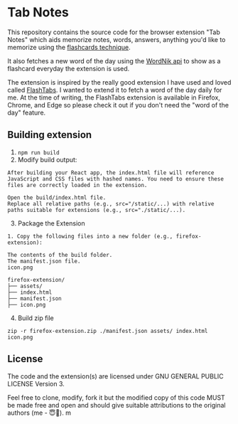# Tab Notes

This repository contains the source code for the browser extension "Tab Notes" which aids memorize notes, words, answers, anything you'd like to memorize using the [flashcards technique](https://en.wikipedia.org/wiki/Flashcard).

It also fetches a new word of the day using the [WordNik api](https://www.wordnik.com/word-of-the-day) to show as a flashcard everyday the extension is used.

The extension is inspired by the really good extension I have used and loved called [FlashTabs](https://chromewebstore.google.com/detail/flashtabs/gcgdbnfebnhdbffnohjibaomkiepmfnb?pli=1).
I wanted to extend it to fetch a word of the day daily for me. At the time of writing, the FlashTabs extension is available in Firefox, Chrome, and Edge so please check it out if you don't need the "word of the day" feature.

## Building extension

1. `npm run build`
2. Modify build output:

```
After building your React app, the index.html file will reference JavaScript and CSS files with hashed names. You need to ensure these files are correctly loaded in the extension.

Open the build/index.html file.
Replace all relative paths (e.g., src="/static/...) with relative paths suitable for extensions (e.g., src="./static/...).
```

3. Package the Extension

```
1. Copy the following files into a new folder (e.g., firefox-extension):

The contents of the build folder.
The manifest.json file.
icon.png

firefox-extension/
├── assets/
├── index.html
├── manifest.json
├── icon.png
```

4. Build zip file

```
zip -r firefox-extension.zip ./manifest.json assets/ index.html  icon.png
```

## License

The code and the extension(s) are licensed under GNU GENERAL PUBLIC LICENSE Version 3.

Feel free to clone, modify, fork it but the modified copy of this code MUST be made free and open and should give suitable attributions to the original authors (me - 😇🫣).
m

